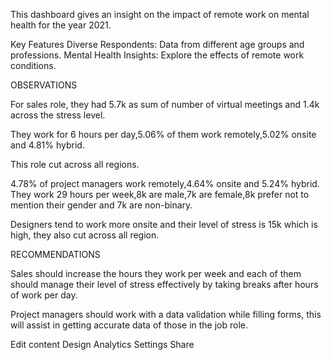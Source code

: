 This dashboard gives an insight on the impact of remote work on mental health for the year 2021.

Key Features
Diverse Respondents: Data from different age groups and professions.
Mental Health Insights: Explore the effects of remote work conditions.

 

OBSERVATIONS

For sales role, they had 5.7k as sum of number of virtual meetings and 1.4k across the stress level.

They work for 6 hours per day,5.06% of them work remotely,5.02% onsite and 4.81% hybrid.

This role cut across all regions.

4.78% of project managers work remotely,4.64% onsite and 5.24% hybrid. They work 29 hours per week,8k are male,7k are female,8k prefer not to mention their gender and 7k are non-binary.

Designers tend to work more onsite and their level of stress is 15k which is high, they also cut across all region.

RECOMMENDATIONS

Sales should increase the hours they work per week and each of them should manage their level of stress effectively by taking breaks after hours of work per day.

Project managers should work with a data validation while filling forms, this will assist in getting accurate data of those in the job role.

 


Edit content
Design
Analytics
Settings
Share
